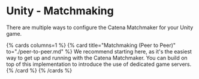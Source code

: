 # Unity - Matchmaking
There are multiple ways to configure the Catena Matchmaker for your Unity game.

{% cards columns=1 %}
    {% card title="Matchmaking (Peer to Peer)" to="./peer-to-peer.md" %}
        We recommend starting here, as it's the easiest way to get up and running with the Catena Matchmaker. You can build on top of this implementation to introduce the use of dedicated game servers.
    {% /card %}
{% /cards %}